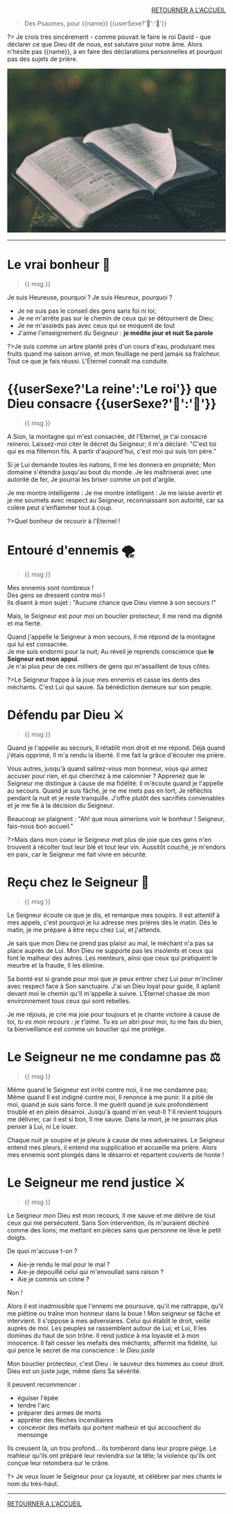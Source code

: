 <script>
  new Vue({
    el: '#data',
    data: { msg: message, sexeFm: userSexe, name: name }
  })
</script>
<div id="data">

<div style="text-align: right"> 

[RETOURNER A L'ACCUEIL]()

</div>
  
> Des Psaumes, pour {{name}} {{userSexe?'👸':'🤴'}}

?> Je crois très sincèrement - comme pouvait le faire le roi David - que  déclarer ce que Dieu dit de nous, est salutaire pour notre âme.
Alors n'hésite pas {{name}}, à en faire des déclarations personnelles et pourquoi pas des sujets de prière.

<img src='images/bible-1846174_1920.jpg'/>

***

# Le vrai bonheur 🐬

> {{ msg }}

<span v-if="sexeFm">Je suis Heureuse, pourquoi ?</span>
<span v-else="sexeFm">Je suis Heureux, pourquoi ?</span>

* Je ne suis pas le conseil des gens sans foi ni loi;
* Je ne m'arrête pas sur le chemin de ceux qui se détournent de Dieu;
* Je ne m'assieds pas avec ceux qui se moquent de tout
* J'aime l'enseignement du Seigneur :  <b> je médite jour et nuit Sa parole</b>

?>Je suis comme un arbre planté près d'un cours d'eau, produisant mes fruits quand ma saison arrive, et mon feuillage ne perd jamais sa fraîcheur. Tout ce que je fais réussi. L'Éternel connaît ma conduite.

# {{userSexe?'La reine':'Le roi'}} que Dieu consacre {{userSexe?'👸':'🤴'}}

> {{ msg }}

A Sion, la montagne qui m'est consacrée, dit l'Eternel, je t'ai consacré <span v-if="sexeFm">reine</span><span v-else="sexeFm">roi</span>.
Laissez-moi citer le décret du Seigneur; il m'a déclaré: 
"C'est toi qui es <span v-if="sexeFm">ma fille</span><span v-else="sexeFm">mon fils</span>. A partir d'aujourd'hui, c'est moi qui suis ton père."

Si je Lui demande toutes les nations,
Il me les donnera en propriété;
Mon domaine s'étendra jusqu'au bout du monde.
Je les maîtriserai avec une autorité de fer,
Je pourrai les briser comme un pot d'argile.

<span v-if="sexeFm">Je me montre intelligente :</span>
<span v-else="sexeFm">Je me montre intelligent :</span>
Je me laisse avertir et je me soumets avec respect au Seigneur, reconnaissant son autorité, car sa colère peut s'enflammer tout à coup.

?>Quel bonheur de recourir à l'Eternel !

# Entouré d'ennemis 🌪

> {{ msg }}

Mes ennemis sont nombreux ! <br/>
Des gens se dressent contre moi ! <br/>
Ils disent à mon sujet : "Aucune chance que Dieu vienne à son secours !"

Mais, le Seigneur est pour moi un bouclier protecteur,
Il me rend ma dignité et ma fierté.

Quand j'appelle le Seigneur à mon secours,
Il me répond de la montagne qui lui est consacrée. <br/>
Je me suis endormi pour la nuit;
Au réveil je reprends conscience que <b>le Seigneur est mon appui</b>.<br/>
Je n'ai plus peur de ces milliers de gens qui m'assaillent de tous côtés.

?>Le Seigneur frappe à la joue mes ennemis et casse les dents des méchants.
C'est Lui qui sauve. Sa bénédiction demeure sur son peuple.

# Défendu par Dieu ⚔️

> {{ msg }}

Quand je l'appelle au secours, Il rétablit mon droit et me répond.
Déjà quand j'étais opprimé, Il m'a rendu la liberté.
Il me fait la grâce d'écouter ma prière.

Vous autres, jusqu'à quand salirez-vous mon honneur, 
vous qui aimez accuser pour rien, et qui cherchez à me calomnier ?
Apprenez que le Seigneur me distingue à cause de ma fidélité: 
Il m'écoute quand je l'appelle au secours.
Quand je suis fâché, je ne me mets pas en tort,
Je réfléchis pendant la nuit et je reste tranquille.
J'offre plutôt des sacrifiés convenables et je me fie à la décision du Seigneur.

Beaucoup se plaignent :
"Ah! que nous aimerions voir le bonheur ! Seigneur, fais-nous bon accueil."

?>Mais dans mon coeur le Seigneur met plus de joie que ces gens n'en trouvent à récolter tout leur blé et tout leur vin.
Aussitôt couché, je m'endors en paix, car le Seigneur me fait vivre en sécurité.

# Reçu chez le Seigneur 🔑

> {{ msg }}

Le Seigneur écoute ce que je dis, et remarque mes soupirs. Il est attentif à mes appels, c'est pourquoi je lui adresse mes prières dès le matin. Dès le matin, je me prépare à être reçu chez Lui, et j'attends.

Je sais que mon Dieu ne prend pas plaisir au mal, le méchant n'a pas sa place auprès de Lui. Mon Dieu ne supporte pas les insolents et ceux qui font le malheur des autres. Les menteurs, ainsi que ceux qui pratiquent le meurtre et la fraude, Il les élimine.

Sa bonté est si grande pour moi que je peux entrer chez Lui pour m'incliner avec respect face à Son sanctuaire. J'ai un Dieu loyal pour guide, Il aplanit devant moi le chemin qu'Il m'appelle à suivre. L'Éternel chasse de mon environnement tous ceux qui sont rebelles.
  
Je me réjouis, je crie ma joie pour toujours et je chante victoire à cause de toi, <i>tu es mon recours : je t'aime.</i> Tu es un abri pour moi, tu me fais du bien, ta bienveillance est comme un bouclier qui me protège.
 

# Le Seigneur ne me condamne pas ⚖️

> {{ msg }}

Même quand le Seigneur est irrité contre moi, il ne me condamne pas;
Même quand Il est indigné contre moi, Il renonce à me punir.
Il a pitié de moi, quand je suis sans force. Il me guérit quand je suis profondément troublé et en plein désarroi.
Jusqu'à quand m'en veut-Il ? Il revient toujours me délivrer, car il est si bon, Il me sauve.
Dans la mort, je ne pourrais plus penser à Lui, ni Le louer.

Chaque nuit je soupire et je pleure à cause de mes adversaires.
Le Seigneur entend mes pleurs, il entend ma supplication et accueille ma prière.
Alors mes ennemis sont plongés dans le désarroi et repartent couverts de honte !
  
# Le Seigneur me rend justice ⚔️

> {{ msg }}

Le Seigneur mon Dieu est mon recours, Il me sauve et me délivre de tout ceux qui me persécutent. 
Sans Son intervention, ils m'auraient déchiré comme des lions; me mettant en pièces sans que personne ne lève le petit doigts.

  De quoi m'accuse t-on ? 
  * Aie-je rendu le mal pour le mal ?
  * Aie-je dépouillé celui qui m'envoullait sans raison ?
  * Aie je commis un crime ?

Non !

Alors il est inadmissible que l'ennemi me poursuive, qu'il me rattrappe, qu'il me piétine ou traîne mon honneur dans la boue !
Mon seigneur se fâche et intervient. 
Il s'oppose à mes adversiares. 
Celui qui établit le droit, veille auprès de moi. 
Les peuples se rassemblent autour de Lui; et Lui, Il les domines du haut de son trône. 
Il rend justice à ma loyauté et à mon innocence. 
Il fait cesser les mefaits des méchants, affermit ma fidélité, lui qui perce le secret de ma conscience : <i>le Dieu juste</i>

Mon bouclier protecteur, c'est Dieu :  le sauveur des hommes au coeur droit. 
Dieu est un juste juge, même dans Sa sévérité.

Il peuvent recommencer :
  * éguiser l'épée
  * tendre l'arc
  * préparer des armes de morts
  * apprêter des flèches incendiaires
  * concevoir des méfaits qui portent malheur et qui accouchent du mensonge

Ils creusent là, un trou profond... Ils tomberont dans leur propre piège.
Le mahleur qu'ils ont préparé leur reviendra sur la tête; la violence qu'ils ont conçue leur retombera sur le crâne.

?> Je veux louer le Seigneur pour ça loyauté, et célébrer par mes chants le nom du très-haut.
 
***

[RETOURNER A L'ACCUEIL]()
</div>
